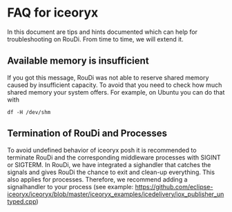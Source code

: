 # FAQ for iceoryx

In this document are tips and hints documented which can help for troubleshooting on RouDi.
From time to time, we will extend it.

## Available memory is insufficient

If you got this message, RouDi was not able to reserve shared memory caused by insufficient capacity.
To avoid that you need to check how much shared memory your system offers. For example, on Ubuntu you can do that with

    df -H /dev/shm

## Termination of RouDi and Processes

To avoid undefined behavior of iceoryx posh it is recommended to terminate RouDi and the corresponding middleware
processes with SIGINT or SIGTERM. In RouDi, we have integrated a sighandler that catches the signals and gives RouDi
the chance to exit and clean-up everything. This also applies for processes. Therefore, we recommend adding a signalhandler
to your process (see example: https://github.com/eclipse-iceoryx/iceoryx/blob/master/iceoryx_examples/icedelivery/iox_publisher_untyped.cpp)
